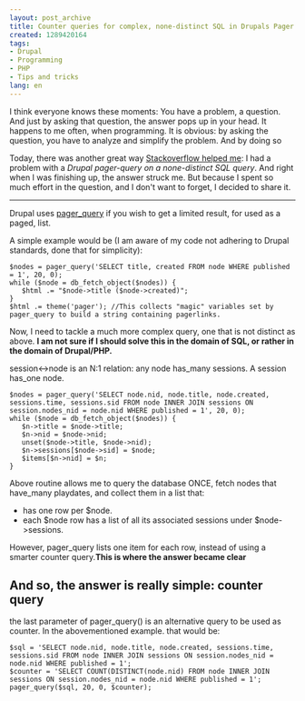 ```yaml
---
layout: post_archive
title: Counter queries for complex, none-distinct SQL in Drupals Pager system.
created: 1289420164
tags:
- Drupal
- Programming
- PHP
- Tips and tricks
lang: en
---
```

I think everyone knows these moments: You have a problem, a question. And just by asking that question, the answer pops up in your head. It happens to me often, when programming. 
It is obvious: by asking the question, you have to analyze and simplify the problem. And by doing so 

Today, there was another great way <a href="http://stackoverflow.com/users/73673/berkes">Stackoverflow helped me</a>: I had a problem with a *Drupal pager-query on a none-distinct SQL query*. And right when I was finishing up, the answer struck me. But because I spent so much effort in the question, and I don't want to forget, I decided to share it. 

---

Drupal uses [pager_query][1] if you wish to get a limited result, for used as a paged, list. 

A simple example would be (I am aware of my code not adhering to Drupal standards, done that for simplicity):

    $nodes = pager_query('SELECT title, created FROM node WHERE published = 1', 20, 0);
    while ($node = db_fetch_object($nodes)) {
       $html .= "$node->title ($node->created)";
    }
    $html .= theme('pager'); //This collects "magic" variables set by pager_query to build a string containing pagerlinks.

Now, I need to tackle a much more complex query, one that is not distinct as above. __I am not sure if I should solve this in the domain of SQL, or rather in the domain of Drupal/PHP.__

session<->node is an N:1 relation: any node has_many sessions. A session has_one node.

    $nodes = pager_query('SELECT node.nid, node.title, node.created, sessions.time, sessions.sid FROM node INNER JOIN sessions ON session.nodes_nid = node.nid WHERE published = 1', 20, 0);
    while ($node = db_fetch_object($nodes)) {
       $n->title = $node->title;
       $n->nid = $node->nid;
       unset($node->title, $node->nid);
       $n->sessions[$node->sid] = $node;
       $items[$n->nid] = $n;
    }
    
Above routine allows me to query the database ONCE, fetch nodes that have_many playdates, and collect them in a list that: 
 
- has one row per $node. 
- each $node row has a list of all its associated sessions under $node->sessions. 

However, pager_query lists one item for each row, instead of using a smarter counter query.__This is where the answer became clear__

## And so, the answer is really simple: counter query
the last parameter of pager\_query() is an alternative query to be used as counter. In the abovementioned example. that would be: 

    $sql = 'SELECT node.nid, node.title, node.created, sessions.time, sessions.sid FROM node INNER JOIN sessions ON session.nodes_nid = node.nid WHERE published = 1';
    $counter = 'SELECT COUNT(DISTINCT(node.nid) FROM node INNER JOIN sessions ON session.nodes_nid = node.nid WHERE published = 1';
    pager_query($sql, 20, 0, $counter);

[1]: http://api.drupal.org/api/drupal/includes--pager.inc/function/pager_query/6

